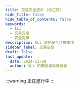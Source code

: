 ```yaml
---
title: 交易安全提示 (佔位符)
hide_title: false
hide_table_of_contents: false
keywords:
  - $Li
  - 交易安全
  - 安全提示
description: $Li 交易安全注意事項
sidebar_label: 交易安全
draft: false
last_update:
  date: 2024-12-28
  author: $Li 的開發者與貢獻者
---
```


:::warning
正在進行中
:::
